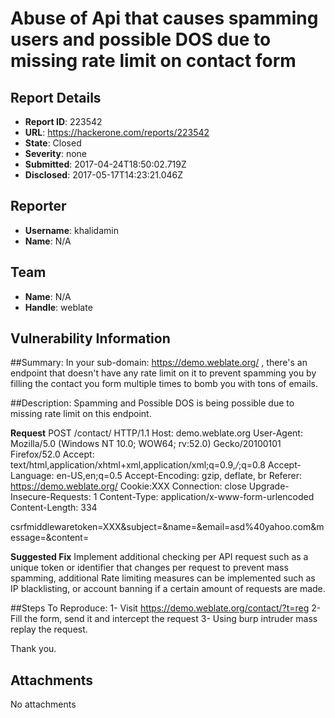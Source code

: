 # Abuse of Api that causes spamming users and possible DOS due to missing rate limit on contact form

## Report Details
- **Report ID**: 223542
- **URL**: https://hackerone.com/reports/223542
- **State**: Closed
- **Severity**: none
- **Submitted**: 2017-04-24T18:50:02.719Z
- **Disclosed**: 2017-05-17T14:23:21.046Z

## Reporter
- **Username**: khalidamin
- **Name**: N/A

## Team
- **Name**: N/A
- **Handle**: weblate

## Vulnerability Information
##Summary:
In your sub-domain: https://demo.weblate.org/ , there's an endpoint that doesn't have any rate limit on it to prevent spamming you by filling the contact you form multiple times to bomb you with tons of emails.

##Description:
Spamming and Possible DOS is being possible due to missing rate limit on this endpoint.

**Request**
POST /contact/ HTTP/1.1
Host: demo.weblate.org
User-Agent: Mozilla/5.0 (Windows NT 10.0; WOW64; rv:52.0) Gecko/20100101 Firefox/52.0
Accept: text/html,application/xhtml+xml,application/xml;q=0.9,*/*;q=0.8
Accept-Language: en-US,en;q=0.5
Accept-Encoding: gzip, deflate, br
Referer: https://demo.weblate.org/
Cookie:XXX
Connection: close
Upgrade-Insecure-Requests: 1
Content-Type: application/x-www-form-urlencoded
Content-Length: 334

csrfmiddlewaretoken=XXX&subject=&name=&email=asd%40yahoo.com&message=&content=

**Suggested Fix**
Implement additional checking per API request such as a unique token or identifier that changes per request to prevent mass spamming, additional Rate limiting measures can be implemented such as IP blacklisting, or account banning if a certain amount of requests are made.

##Steps To Reproduce:
1- Visit https://demo.weblate.org/contact/?t=reg
2- Fill the form, send it and intercept the request
3- Using burp intruder mass replay the request.

Thank you.

## Attachments
No attachments
